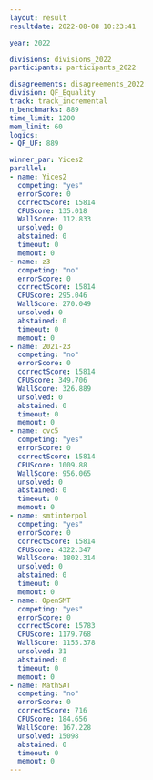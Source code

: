```yaml
---
layout: result
resultdate: 2022-08-08 10:23:41

year: 2022

divisions: divisions_2022
participants: participants_2022

disagreements: disagreements_2022
division: QF_Equality
track: track_incremental
n_benchmarks: 889
time_limit: 1200
mem_limit: 60
logics:
- QF_UF: 889

winner_par: Yices2
parallel:
- name: Yices2
  competing: "yes"
  errorScore: 0
  correctScore: 15814
  CPUScore: 135.018
  WallScore: 112.833
  unsolved: 0
  abstained: 0
  timeout: 0
  memout: 0
- name: z3
  competing: "no"
  errorScore: 0
  correctScore: 15814
  CPUScore: 295.046
  WallScore: 270.049
  unsolved: 0
  abstained: 0
  timeout: 0
  memout: 0
- name: 2021-z3
  competing: "no"
  errorScore: 0
  correctScore: 15814
  CPUScore: 349.706
  WallScore: 326.889
  unsolved: 0
  abstained: 0
  timeout: 0
  memout: 0
- name: cvc5
  competing: "yes"
  errorScore: 0
  correctScore: 15814
  CPUScore: 1009.88
  WallScore: 956.065
  unsolved: 0
  abstained: 0
  timeout: 0
  memout: 0
- name: smtinterpol
  competing: "yes"
  errorScore: 0
  correctScore: 15814
  CPUScore: 4322.347
  WallScore: 1802.314
  unsolved: 0
  abstained: 0
  timeout: 0
  memout: 0
- name: OpenSMT
  competing: "yes"
  errorScore: 0
  correctScore: 15783
  CPUScore: 1179.768
  WallScore: 1155.378
  unsolved: 31
  abstained: 0
  timeout: 0
  memout: 0
- name: MathSAT
  competing: "no"
  errorScore: 0
  correctScore: 716
  CPUScore: 184.656
  WallScore: 167.228
  unsolved: 15098
  abstained: 0
  timeout: 0
  memout: 0
---
```

